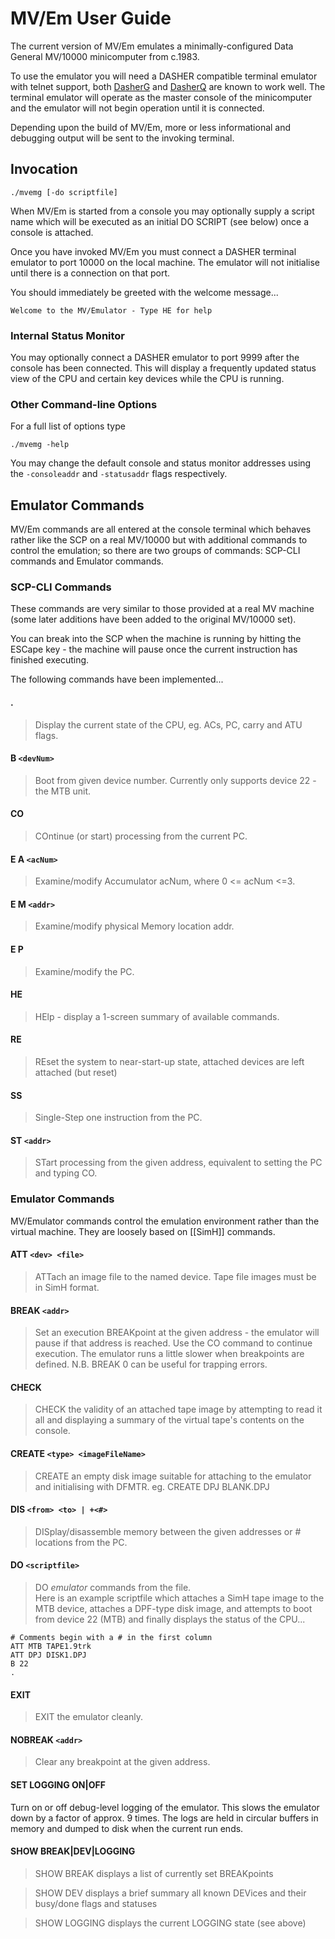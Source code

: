 # MV/Em User Guide #

The current version of MV/Em emulates a minimally-configured Data General MV/10000 minicomputer from c.1983.

To use the emulator you will need a DASHER compatible terminal emulator with telnet support, 
both [DasherG](https://github.com/SMerrony/DasherG) and [DasherQ](https://github.com/SMerrony/DasherQ) are 
known to work well.
The terminal emulator will operate as the master console of the minicomputer and the emulator will not begin 
operation until it is connected.

Depending upon the build of MV/Em, more or less informational and debugging output will be sent to the 
invoking terminal.

## Invocation ##

  `./mvemg [-do scriptfile]`

When MV/Em is started from a console you may optionally supply a script name which will be executed as an 
initial DO SCRIPT (see below) once a console is attached.

Once you have invoked MV/Em you must connect a DASHER terminal emulator to port 10000 on the local machine.
The emulator will not initialise until there is a connection on that port.

You should immediately be greeted with the welcome message...

  `Welcome to the MV/Emulator - Type HE for help`

	
### Internal Status Monitor ###
You may optionally connect a DASHER emulator to port 9999 after the console has been connected.  This will display a frequently updated status view of the CPU and certain key devices while the CPU is running.

### Other Command-line Options
For a full list of options type 

  `./mvemg -help`

You may change the default console and status monitor addresses using the `-consoleaddr` and `-statusaddr` flags respectively.

## Emulator Commands ##
MV/Em commands are all entered at the console terminal which behaves rather like the SCP on a real MV/10000 but 
with additional commands to control the emulation; so there are two groups of commands: SCP-CLI commands and Emulator 
commands.

### SCP-CLI Commands ###
These commands are very similar to those provided at a real MV machine (some later additions have been added to 
the original MV/10000 set).

You can break into the SCP when the machine is running by hitting the ESCape key - the machine will pause once 
the current instruction has finished executing.

The following commands have been implemented...

#### . ####
> Display the current state of the CPU, eg. ACs, PC, carry and ATU flags.

#### B `<devNum>` ####
> Boot from given device number.  Currently only supports device 22 - the MTB unit.

#### CO ####
> COntinue (or start) processing from the current PC.

#### E A `<acNum>` ####
> Examine/modify Accumulator acNum, where 0 <= acNum <=3.

#### E M `<addr>` ####
> Examine/modify physical Memory location addr.

#### E P ####
> Examine/modify the PC.

#### HE ####
> HElp - display a 1-screen summary of available commands.

#### RE ####
> REset the system to near-start-up state, attached devices are left attached (but reset)

#### SS ####
> Single-Step one instruction from the PC.

#### ST `<addr>`
> STart processing from the given address, equivalent to setting the PC and typing CO.

### Emulator Commands ###
MV/Emulator commands control the emulation environment rather than the virtual machine.  They are loosely based on [[SimH]] commands.

#### ATT `<dev> <file>` ####
> ATTach an image file to the named device.  Tape file images must be in SimH format.  

#### BREAK `<addr>` ####
> Set an execution BREAKpoint at the given address - the emulator will pause if that address is reached.  Use the CO command to continue execution.  The emulator runs a little slower when breakpoints are defined.  N.B. BREAK 0 can be useful for trapping errors.

#### CHECK ####
> CHECK the validity of an attached tape image by attempting to read it all and displaying a summary of the virtual tape's contents on the console.

#### CREATE `<type> <imageFileName>` ####
> CREATE an empty disk image suitable for attaching to the emulator and initialising with DFMTR.  eg. CREATE DPJ BLANK.DPJ

#### DIS `<from> <to> | +<#>` ####
> DISplay/disassemble memory between the given addresses or # locations from the PC.

#### DO `<scriptfile>` ####
> DO *emulator* commands from the file.  
> Here is an example scriptfile which attaches a SimH tape image to the MTB device,  attaches a DPF-type disk image, and
attempts to boot from device 22 (MTB) and finally displays the status of the CPU...

    # Comments begin with a # in the first column
    ATT MTB TAPE1.9trk
	ATT DPJ DISK1.DPJ
    B 22
    .
  
#### EXIT ####
> EXIT the emulator cleanly.

#### NOBREAK `<addr>`
> Clear any breakpoint at the given address.

#### SET LOGGING ON|OFF ####
Turn on or off debug-level logging of the emulator.  This slows the emulator down by a factor of approx. 9 times.  The logs are held in circular buffers in memory and dumped to disk when the current run ends.

#### SHOW BREAK|DEV|LOGGING ####
> SHOW BREAK displays a list of currently set BREAKpoints

> SHOW DEV displays a brief summary all known DEVices and their busy/done flags and statuses

> SHOW LOGGING displays the current LOGGING state (see above)

